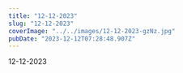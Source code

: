 ```yaml
---
title: "12-12-2023"
slug: "12-12-2023"
coverImage: "../../images/12-12-2023-gzNz.jpg"
pubDate: "2023-12-12T07:28:48.907Z"
---
```


12-12-2023
